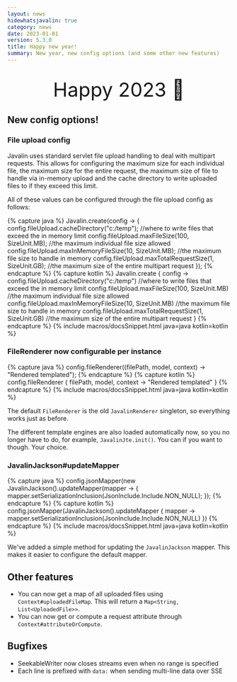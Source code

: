```yaml
---
layout: news
hidewhatsjavalin: true
category: news
date: 2023-01-01
version: 5.3.0
title: Happy new year!
summary: New year, new config options (and some other new features)
---
```


<div class="notification happy-new-year">Happy 2023 🥳</div>

## New config options!

### File upload config
Javalin uses standard servlet file upload handling to deal with multipart requests.  This allows for configuring
the maximum size for each individual file, the maximum size for the entire request, the maximum size of file to
handle via in-memory upload and the cache directory to write uploaded files to if they exceed this limit.

All of these values can be configured through the file upload config as follows:

{% capture java %}
Javalin.create(config -> {
    config.fileUpload.cacheDirectory("c:/temp"); //where to write files that exceed the in memory limit
    config.fileUpload.maxFileSize(100, SizeUnit.MB); //the maximum individual file size allowed
    config.fileUpload.maxInMemoryFileSize(10, SizeUnit.MB); //the maximum file size to handle in memory
    config.fileUpload.maxTotalRequestSize(1, SizeUnit.GB); //the maximum size of the entire multipart request
});
{% endcapture %}
{% capture kotlin %}
Javalin.create { config ->
    config.fileUpload.cacheDirectory("c:/temp") //where to write files that exceed the in memory limit
    config.fileUpload.maxFileSize(100, SizeUnit.MB) //the maximum individual file size allowed
    config.fileUpload.maxInMemoryFileSize(10, SizeUnit.MB) //the maximum file size to handle in memory
    config.fileUpload.maxTotalRequestSize(1, SizeUnit.GB) //the maximum size of the entire multipart request
}
{% endcapture %}
{% include macros/docsSnippet.html java=java kotlin=kotlin %}

### FileRenderer now configurable per instance
{% capture java %}
config.fileRenderer((filePath, model, context) -> "Rendered templated");
{% endcapture %}
{% capture kotlin %}
config.fileRenderer { filePath, model, context -> "Rendered templated" }
{% endcapture %}
{% include macros/docsSnippet.html java=java kotlin=kotlin %}

The default `FileRenderer` is the old `JavalinRenderer` singleton, so everything works just as before.

The different template engines are also loaded automatically now, so you no longer have to do, for example,
`JavalinJte.init()`. You can if you want to though. Your choice.

### JavalinJackson#updateMapper
{% capture java %}
config.jsonMapper(new JavalinJackson().updateMapper(mapper -> {
    mapper.setSerializationInclusion(JsonInclude.Include.NON_NULL);
});
{% endcapture %}
{% capture kotlin %}
config.jsonMapper(JavalinJackson().updateMapper { mapper ->
    mapper.setSerializationInclusion(JsonInclude.Include.NON_NULL)
})
{% endcapture %}
{% include macros/docsSnippet.html java=java kotlin=kotlin %}

We've added a simple method for updating the `JavalinJackson` mapper. 
This makes it easier to configure the default mapper.

## Other features
* You can now get a map of all uploaded files using `Context#uploadedFileMap`.
  This will return a `Map<String, List<UploadedFile>>`.
* You can now get or compute a request attribute through `Context#attributeOrCompute`.

## Bugfixes
* SeekableWriter now closes streams even when no range is specified
* Each line is prefixed with `data:` when sending multi-line data over SSE

<style>
.happy-new-year {
    margin-top: 32px;
    text-align: center;
    font-size: 44px;
}
</style>